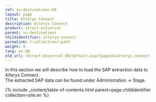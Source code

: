 ```yaml
---
ref: xu-destinations-09
layout: page
title: Alteryx Connect
description: Alteryx Connect
product: xtract-universal
parent: xu-destinations
childidentifier: alteryx-connect
permalink: /:collection/:path
weight: 9
lang: en_GB
old_url: /Xtract-Universal-EN/default.aspx?pageid=alteryx_connect
---
```


In this section we will describe how to load the SAP extraction data to Alteryx Connect. <br> 
The extracted SAP data can be found under Administration -> Stage.

{% include _content/table-of-contents.html parent=page.childidentifier collection=site.en %}